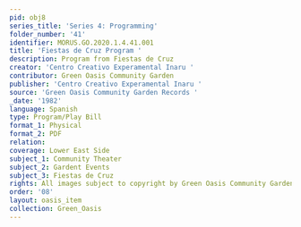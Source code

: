 ```yaml
---
pid: obj8
series_title: 'Series 4: Programming'
folder_number: '41'
identifier: MORUS.GO.2020.1.4.41.001
title: 'Fiestas de Cruz Program '
description: Program from Fiestas de Cruz
creator: 'Centro Creativo Experamental Inaru '
contributor: Green Oasis Community Garden
publisher: 'Centro Creativo Experamental Inaru '
source: 'Green Oasis Community Garden Records '
_date: '1982'
language: Spanish
type: Program/Play Bill
format_1: Physical
format_2: PDF
relation:
coverage: Lower East Side
subject_1: Community Theater
subject_2: Gardent Events
subject_3: Fiestas de Cruz
rights: All images subject to copyright by Green Oasis Community Garden, Inc.
order: '08'
layout: oasis_item
collection: Green_Oasis
---
```

